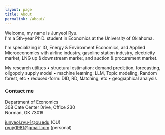 ```yaml
---
layout: page
title: About
permalink: /about/
---
```


Welcome, my name is Junyeol Ryu.  
I'm a 5th-year Ph.D. student in Economics at the University of Oklahoma.


I'm specializing in IO, Energy & Environment Economics, and Applied Microeconomics with airline industry, gasoline station industry, electricity market, LNG up & downstream market, and auction & procurement market.

My research utilizes 
• structural estimation: demand prediction, forecasting, oligopoly supply model
• machine learning: LLM, Topic modeling, Random forest, etc
• reduced-form: DID, RD, Matching, etc
• geographical analysis


### Contact me

Department of Economics  
308 Cate Center Drive, Office 230  
Norman, OK 73019  

junyeol.ryu-1@ou.edu  (OU)  
ryujy1981@gmail.com  (personal)  


